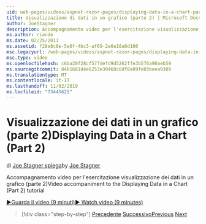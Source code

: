 ```yaml
---
uid: web-pages/videos/aspnet-razor-pages/displaying-data-in-a-chart-part-2
title: Visualizzazione di dati in un grafico (parte 2) | Microsoft Docs
author: JoeStagner
description: Accompagnamento video per l'esercitazione visualizzazione dei dati in un grafico (parte 2)
ms.author: riande
ms.date: 02/25/2011
ms.assetid: f28e8c8e-5e0f-4bc3-af69-2e6e18a6d100
msc.legacyurl: /web-pages/videos/aspnet-razor-pages/displaying-data-in-a-chart-part-2
msc.type: video
ms.openlocfilehash: c6ba20f28cf577defd9d5262ffe3b576a90aeb59
ms.sourcegitcommit: 84b1681d4e6253e30468c8df8a09fe03beea9309
ms.translationtype: MT
ms.contentlocale: it-IT
ms.lasthandoff: 11/02/2019
ms.locfileid: "73445625"
---
```

# <a name="displaying-data-in-a-chart-part-2"></a><span data-ttu-id="4262d-103">Visualizzazione dei dati in un grafico (parte 2)</span><span class="sxs-lookup"><span data-stu-id="4262d-103">Displaying Data in a Chart (Part 2)</span></span>

<span data-ttu-id="4262d-104">di [Joe Stagner spiega](https://github.com/JoeStagner)</span><span class="sxs-lookup"><span data-stu-id="4262d-104">by [Joe Stagner](https://github.com/JoeStagner)</span></span>

<span data-ttu-id="4262d-105">Accompagnamento video per l'esercitazione visualizzazione dei dati in un grafico (parte 2)</span><span class="sxs-lookup"><span data-stu-id="4262d-105">Video accompaniment to the Displaying Data in a Chart (Part 2) tutorial</span></span>

<span data-ttu-id="4262d-106">[&#9654;Guarda il video (9 minuti)](https://channel9.msdn.com/Blogs/ASP-NET-Site-Videos/displaying-data-in-a-chart-(part-2))</span><span class="sxs-lookup"><span data-stu-id="4262d-106">[&#9654; Watch video (9 minutes)](https://channel9.msdn.com/Blogs/ASP-NET-Site-Videos/displaying-data-in-a-chart-(part-2))</span></span>

> [!div class="step-by-step"]
> <span data-ttu-id="4262d-107">[Precedente](displaying-data-in-a-chart-part-1.md)
> [Successivo](working-with-files.md)</span><span class="sxs-lookup"><span data-stu-id="4262d-107">[Previous](displaying-data-in-a-chart-part-1.md)
[Next](working-with-files.md)</span></span>
